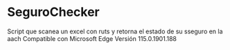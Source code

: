 # SeguroChecker
Script que scanea un excel con ruts y retorna el estado de su sseguro en la aach
Compatible con Microsoft Edge Versión 115.0.1901.188
